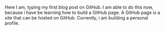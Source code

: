 Here I am, typing my first blog post on GitHub. I am able to do this now, because i have be learning how to build a GitHub page. A GitHub page is a site that can be hosted on GitHub. Currently, i am building a personal profile.
